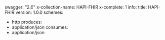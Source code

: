 swagger: "2.0"
x-collection-name: HAPI-FHIR
x-complete: 1
info:
  title: HAPI-FHIR
  version: 1.0.0
schemes:
- http
produces:
- application/json
consumes:
- application/json